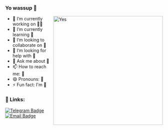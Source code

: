 ### Yo wassup 🐧
<img align="right" width="350" height="=250" src='https://s1.hostingkartinok.com/uploads/images/2022/03/8d307a898c118671a5ed6ff80744d505.png' alt='Yes'/>

- 🔭 I’m currently working on 🏴‍☠   
- 🌱 I’m currently learning 🐧   
- 👯 I’m looking to collaborate on 🐧   
- 🤔 I’m looking for help with 🐧   
- 💬 Ask me about 🐧   
- 📫 How to reach me: 🐧   
- 😄 Pronouns: 🐧   
- ⚡ Fun fact: I'm 🐧   


### 🔗 Links:
[![Telegram Badge](https://img.shields.io/badge/-Telegram-0088cc?style=for-the-badge&logo=appveyor&logo=Telegram&logoColor=white&color=blue)](https://t.me/oklinad)
[![Email Badge](https://img.shields.io/badge/-Email-0088cc?style=for-the-badge&logo=appveyor&logo=Gmail&logoColor=white&color=yellow)](mailto:oklinad@gmail.com)
